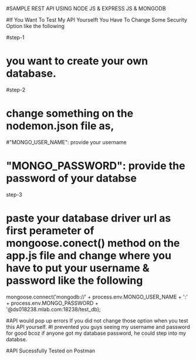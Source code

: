 #SAMPLE REST API USING NODE JS & EXPRESS JS & MONGODB

#If You Want To Test My API Yourselft You Have To Change Some Security Option like the following

#step-1
# you want to create your own database.

#step-2
# change something on the nodemon.json file as,
#"MONGO_USER_NAME": provide your username
# "MONGO_PASSWORD": provide the password of your databse

step-3 
# paste your database driver url as first perameter of mongoose.conect() method on the app.js file and change where you have to put your username & password like the following
mongoose.connect('mongodb://' + process.env.MONGO_USER_NAME + ':' + process.env.MONGO_PASSWORD + '@ds018238.mlab.com:18238/test_db);

#API would pop up errors If you did not change those option when you test this API yourself.
#I prevented you guys seeing my username and password for good bcoz if anyone got my database password, he could step into my databse.

#API Sucessfully Tested on Postman